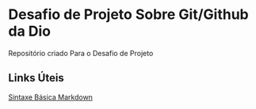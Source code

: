 # Desafio de Projeto Sobre Git/Github da Dio 
Repositório criado Para o Desafio de Projeto

## Links Úteis
[Sintaxe Básica Markdown](https://www.markdownguide.org/basic-syntax/)
